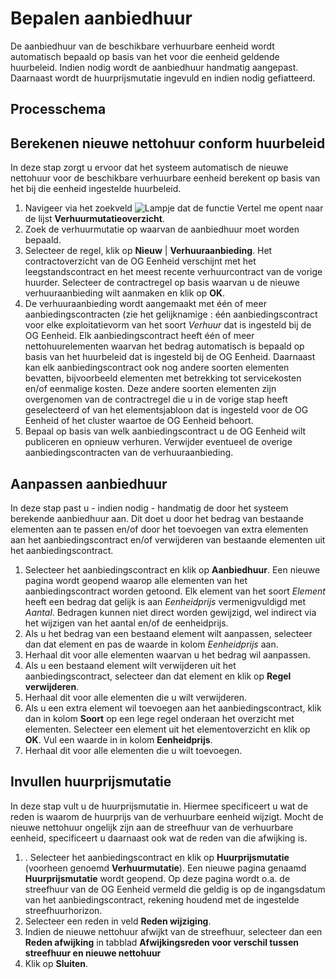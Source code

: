 # Bepalen aanbiedhuur

De aanbiedhuur van de beschikbare verhuurbare eenheid wordt automatisch bepaald op basis van het voor die eenheid geldende huurbeleid. Indien nodig wordt de aanbiedhuur handmatig aangepast. Daarnaast wordt de huurprijsmutatie ingevuld en indien nodig gefiatteerd. 


## Processchema

## Berekenen nieuwe nettohuur conform huurbeleid 

In deze stap zorgt u ervoor dat het systeem automatisch de nieuwe nettohuur voor de beschikbare verhuurbare eenheid berekent op basis van het bij die eenheid ingestelde huurbeleid.

 1. Navigeer via het zoekveld ![Lampje dat de functie Vertel me opent](https://docs.microsoft.com/nl-NL/dynamics365/business-central/media/ui-search/search_small.png "Vertel me wat u wilt doen") naar de lijst **Verhuurmutatieoverzicht**.
 2. Zoek de verhuurmutatie op waarvan de aanbiedhuur moet worden bepaald.
 3. Selecteer de regel, klik op **Nieuw** | **Verhuuraanbieding**. Het contractoverzicht van de OG Eenheid verschijnt met het leegstandscontract en het meest recente verhuurcontract van de vorige huurder. Selecteer de contractregel op basis waarvan  u de nieuwe verhuuraanbieding wilt aanmaken en klik op **OK**. 
 4. De verhuuraanbieding wordt aangemaakt met één of meer aanbiedingscontracten (zie het gelijknamige : één aanbiedingscontract voor elke exploitatievorm van het soort *Verhuur* dat is ingesteld bij de OG Eenheid. Elk aanbiedingscontract heeft één of meer nettohuurelementen waarvan het bedrag automatisch is bepaald op basis van het huurbeleid dat is ingesteld bij de OG Eenheid. Daarnaast kan elk aanbiedingscontract ook nog andere soorten elementen bevatten, bijvoorbeeld elementen met betrekking tot servicekosten en/of eenmalige kosten. Deze andere soorten elementen zijn overgenomen van de contractregel die u in de vorige stap heeft geselecteerd of van het elementsjabloon dat is ingesteld voor de OG Eenheid of het cluster waartoe de OG Eenheid behoort.  
 5. Bepaal op basis van welk aanbiedingscontract u de OG Eenheid wilt publiceren en opnieuw verhuren. Verwijder eventueel de overige aanbiedingscontracten van de verhuuraanbieding.  


## Aanpassen aanbiedhuur

In deze stap past u - indien nodig - handmatig de door het systeem berekende aanbiedhuur aan. Dit doet u door het bedrag van bestaande elementen aan te passen en/of door het toevoegen van extra elementen aan het aanbiedingscontract en/of verwijderen van bestaande elementen uit het aanbiedingscontract. 

1. Selecteer het aanbiedingscontract en klik op **Aanbiedhuur**. Een nieuwe pagina wordt geopend waarop alle elementen van het aanbiedingscontract worden getoond. Elk element van het soort *Element* heeft een bedrag dat gelijk is aan *Eenheidprijs* vermenigvuldigd met *Aantal*. Bedragen kunnen niet direct worden gewijzigd, wel indirect via het wijzigen van het aantal en/of de eenheidprijs. 
2. Als u het bedrag van een bestaand element wilt aanpassen, selecteer dan dat element en pas de waarde in kolom *Eenheidprijs* aan. 
3. Herhaal dit voor alle elementen waarvan u het bedrag wil aanpassen. 
4. Als u een bestaand element wilt verwijderen uit het aanbiedingscontract, selecteer dan dat element en klik op **Regel verwijderen**. 
5. Herhaal  dit voor alle elementen die u wilt verwijderen. 
6. Als u een extra element wil toevoegen aan het aanbiedingscontract, klik dan  in kolom **Soort** op een lege regel onderaan het overzicht met elementen. Selecteer een element uit het elementoverzicht en klik op **OK**.  Vul een waarde in in kolom **Eenheidprijs**. 
7. Herhaal dit voor alle elementen die u wilt toevoegen.


## Invullen huurprijsmutatie

In deze stap vult u de huurprijsmutatie in. Hiermee specificeert u wat de reden is waarom de huurprijs van de verhuurbare eenheid wijzigt. Mocht de nieuwe nettohuur ongelijk zijn aan de streefhuur van de verhuurbare eenheid, specificeert u daarnaast ook wat de reden van die afwijking is. 

1. . Selecteer het aanbiedingscontract en klik op **Huurprijsmutatie** (voorheen genoemd **Verhuurmutatie**). Een nieuwe pagina genaamd **Huurprijsmutatie** wordt geopend. Op deze pagina wordt o.a. de streefhuur van de OG Eenheid vermeld die geldig is op de ingangsdatum van het aanbiedingscontract, rekening houdend met de ingestelde streefhuurhorizon. 
2. Selecteer een reden in veld **Reden wijziging**. 
3. Indien de nieuwe nettohuur afwijkt van de streefhuur, selecteer dan  een **Reden afwijking** in tabblad **Afwijkingsreden voor verschil tussen streefhuur en nieuwe nettohuur** 
4. Klik op **Sluiten**. 

<!--stackedit_data:
eyJoaXN0b3J5IjpbLTIwODI2NjA2ODIsNjY5ODA0MDU0LC0xND
Q3ODIzMzUxLDEzOTI3MTIxNTAsMTQxMTc1NjM0NCw5NzAzMjUw
MzZdfQ==
-->
